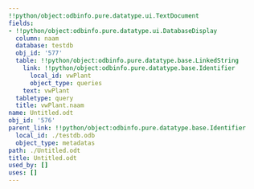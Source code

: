 ```yaml
---
!!python/object:odbinfo.pure.datatype.ui.TextDocument
fields:
- !!python/object:odbinfo.pure.datatype.ui.DatabaseDisplay
  column: naam
  database: testdb
  obj_id: '577'
  table: !!python/object:odbinfo.pure.datatype.base.LinkedString
    link: !!python/object:odbinfo.pure.datatype.base.Identifier
      local_id: vwPlant
      object_type: queries
    text: vwPlant
  tabletype: query
  title: vwPlant.naam
name: Untitled.odt
obj_id: '576'
parent_link: !!python/object:odbinfo.pure.datatype.base.Identifier
  local_id: ./testdb.odb
  object_type: metadatas
path: ./Untitled.odt
title: Untitled.odt
used_by: []
uses: []
---
```

